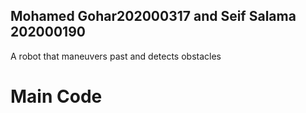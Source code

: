 ## Mohamed Gohar202000317 and Seif Salama 202000190
A robot that maneuvers past and detects obstacles

# Main Code
